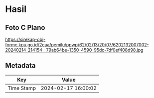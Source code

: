 # Hasil

## Foto C Plano

https://sirekap-obj-formc.kpu.go.id/2eaa/pemilu/ppwp/62/02/13/20/07/6202132007002-20240214-214154--79ab64be-1350-4590-95dc-7df0ef408d98.jpg


## Metadata

| Key        | Value               |
| ---------- | ------------------- |
| Time Stamp | 2024-02-17 16:00:02 |



